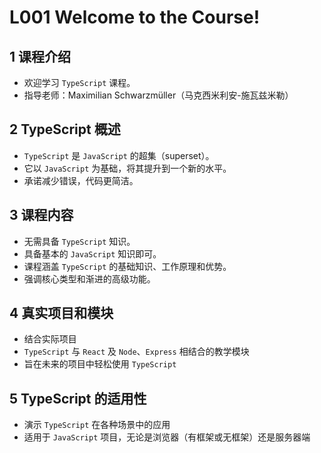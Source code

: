# L001 Welcome to the Course!

## 1 课程介绍

- 欢迎学习 `TypeScript` 课程。
- 指导老师：Maximilian Schwarzmüller（马克西米利安-施瓦兹米勒）



## 2 TypeScript 概述

- `TypeScript` 是 `JavaScript` 的超集（superset）。
- 它以 `JavaScript` 为基础，将其提升到一个新的水平。
- 承诺减少错误，代码更简洁。



## 3 课程内容

- 无需具备 `TypeScript` 知识。
- 具备基本的 `JavaScript` 知识即可。
- 课程涵盖 `TypeScript` 的基础知识、工作原理和优势。
- 强调核心类型和渐进的高级功能。



## 4 真实项目和模块

- 结合实际项目
- `TypeScript` 与 `React` 及 `Node`、`Express` 相结合的教学模块
- 旨在未来的项目中轻松使用 `TypeScript`



## 5 TypeScript 的适用性

- 演示 `TypeScript` 在各种场景中的应用
- 适用于 `JavaScript` 项目，无论是浏览器（有框架或无框架）还是服务器端